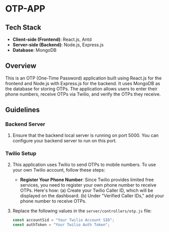 # OTP-APP

## Tech Stack

- **Client-side (Frontend)**: React.js, Antd
- **Server-side (Backend)**: Node.js, Express.js
- **Database**: MongoDB

## Overview

This is an OTP (One-Time Password) application built using React.js for the frontend and Node.js with Express.js for the backend. It uses MongoDB as the database for storing OTPs. The application allows users to enter their phone numbers, receive OTPs via Twilio, and verify the OTPs they receive.

## Guidelines

### Backend Server

1. Ensure that the backend local server is running on port 5000. You can configure your backend server to run on this port.
   
### Twilio Setup

2. This application uses Twilio to send OTPs to mobile numbers. To use your own Twilio account, follow these steps:

   - **Register Your Phone Number**: Since Twilio provides limited free services, you need to register your own phone number to receive OTPs. Here's how:
     (a) Create your Twilio Caller ID, which will be displayed on the dashboard.
     (b) Under "Verified Caller IDs," add your phone number to receive OTPs.

3. Replace the following values in the `server/controllers/otp.js` file:

   ```javascript
   const accountSid = "Your Twilio Account SID";
   const authToken = "Your Twilio Auth Token";



